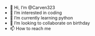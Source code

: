 - 👋 Hi, I’m @Carven323
- 👀 I’m interested in coding
- 🌱 I’m currently learning python
- 💞️ I’m looking to collaborate on birthday
- 📫 How to reach me 

<!---
Carven323/Carven323 is a ✨ special ✨ repository because its `README.md` (this file) appears on your GitHub profile.
You can click the Preview link to take a look at your changes.
--->

